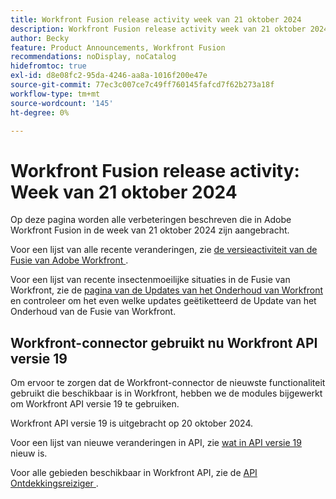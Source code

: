 ```yaml
---
title: Workfront Fusion release activity week van 21 oktober 2024
description: Workfront Fusion release activity week van 21 oktober 2024
author: Becky
feature: Product Announcements, Workfront Fusion
recommendations: noDisplay, noCatalog
hidefromtoc: true
exl-id: d8e08fc2-95da-4246-aa8a-1016f200e47e
source-git-commit: 77ec3c007ce7c49ff760145fafcd7f62b273a18f
workflow-type: tm+mt
source-wordcount: '145'
ht-degree: 0%

---
```


# Workfront Fusion release activity: Week van 21 oktober 2024

Op deze pagina worden alle verbeteringen beschreven die in Adobe Workfront Fusion in de week van 21 oktober 2024 zijn aangebracht.

Voor een lijst van alle recente veranderingen, zie [ de versieactiviteit van de Fusie van Adobe Workfront ](/help/workfront-fusion/fusion-product-releases/fusion-release-activity.md).

Voor een lijst van recente insectenmoeilijke situaties in de Fusie van Workfront, zie de [ pagina van de Updates van het Onderhoud van Workfront ](https://experienceleague.adobe.com/docs/workfront-known-issues/releases/current-updates.html) en controleer om het even welke updates geëtiketteerd de Update van het Onderhoud van de Fusie van Workfront.

## Workfront-connector gebruikt nu Workfront API versie 19

Om ervoor te zorgen dat de Workfront-connector de nieuwste functionaliteit gebruikt die beschikbaar is in Workfront, hebben we de modules bijgewerkt om Workfront API versie 19 te gebruiken.

Workfront API versie 19 is uitgebracht op 20 oktober 2024.

Voor een lijst van nieuwe veranderingen in API, zie [ wat in API versie 19 ](https://experienceleague.adobe.com/en/docs/workfront/using/adobe-workfront-api/api-notes/new-api-version-19) nieuw is.

Voor alle gebieden beschikbaar in Workfront API, zie de [ API Ontdekkingsreiziger ](https://developer.adobe.com/workfront/api-explorer).
